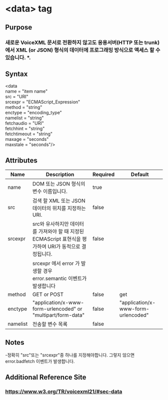 # \<data> tag
## Purpose 
### 새로운 VoiceXML 문서로 전환하지 않고도 응용서버(HTTP 또는 trunk) 에서 XML (or JSON) 형식의 데이터에 프로그래밍 방식으로 액세스 할 수 있습니다. *.

## Syntax
\<data\
name = "item name"\
src = "URI"\
srcexpr = "ECMAScript_Expression"\
method = "string"\
enctype = "encoding_type"\
namelist = "string"\
fetchaudio = "URI"\
fetchhint = "string"\
fetchtimeout = "string"\
maxage = "seconds"\
maxstale = "seconds"/>



## Attributes
|Name |Description |Required |Default|
|-----|------------|---------|-------|
|name|DOM 또는 JSON 형식의  변수 이름입니다. | true    |      |
|src|검색 할 XML 또는 JSON 데이터의 위치를 지정하는 URI.|false| |
|srcexpr |src와 유사하지만 데이터를 가져와야 할 때 지정된 ECMAScript 표현식을 평가하여 URI가 동적으로 결정됩니다. |false| |    
||srcexpr 에서 error 가 발생할  경우 error.semantic 이벤트가 발생합니다|||
|method|GET or POST|false|get|
|enctype|"application/x-www-form-urlencoded" or "multipart/form-data"|false|"application/x-www-form-urlencoded"|
|namelist|전송할 변수 목록|false||

## Notes
-정확히 "src"또는 "srcexpr"중 하나를 지정해야합니다. 그렇지 않으면 error.badfetch 이벤트가 발생합니다.
## Additional Reference Site
### https://www.w3.org/TR/voicexml21/#sec-data
